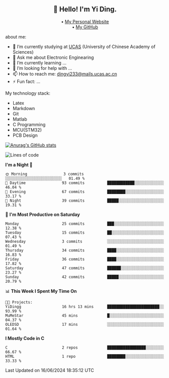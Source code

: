 <h2 align="center">👋 Hello! I'm Yi Ding.</h2>
<p align="center">
  • <a href="https://yidingg.github.io/YiDingg/#/">My Personal Website</a><br>
  • <a href="https://github.com/YiDingg">My GitHub</a>
</p>


about me:
- 🔭 I’m currently studying at [UCAS](https://www.ucas.ac.cn/) (University of Chinese Academy of Sciences)
- 💬 Ask me about Electronic Enginearing
- 🌱 I’m currently learning ...
- 🤔 I’m looking for help with ...
- 📫 How to reach me: dingyi233@mails.ucas.ac.cn
- ⚡ Fun fact: ...

My technology stack:
- Latex
- Markdown
- Git
- Matlab
- C Programming
- MCU(STM32)
- PCB Design

[![Anurag's GitHub stats](https://github-readme-stats.vercel.app/api?username=YiDingg)](https://github.com/anuraghazra/github-readme-stats)

<!--START_SECTION:waka-->
![Lines of code](https://img.shields.io/badge/From%20Hello%20World%20I%27ve%20Written-398.7%20thousand%20lines%20of%20code-blue)

**I'm a Night 🦉** 

```text
🌞 Morning                3 commits           ░░░░░░░░░░░░░░░░░░░░░░░░░   01.49 % 
🌆 Daytime                93 commits          ████████████░░░░░░░░░░░░░   46.04 % 
🌃 Evening                67 commits          ████████░░░░░░░░░░░░░░░░░   33.17 % 
🌙 Night                  39 commits          █████░░░░░░░░░░░░░░░░░░░░   19.31 % 
```
📅 **I'm Most Productive on Saturday** 

```text
Monday                   25 commits          ███░░░░░░░░░░░░░░░░░░░░░░   12.38 % 
Tuesday                  15 commits          ██░░░░░░░░░░░░░░░░░░░░░░░   07.43 % 
Wednesday                3 commits           ░░░░░░░░░░░░░░░░░░░░░░░░░   01.49 % 
Thursday                 34 commits          ████░░░░░░░░░░░░░░░░░░░░░   16.83 % 
Friday                   36 commits          ████░░░░░░░░░░░░░░░░░░░░░   17.82 % 
Saturday                 47 commits          ██████░░░░░░░░░░░░░░░░░░░   23.27 % 
Sunday                   42 commits          █████░░░░░░░░░░░░░░░░░░░░   20.79 % 
```


📊 **This Week I Spent My Time On** 

```text
🐱‍💻 Projects: 
YiDingg                  16 hrs 13 mins      ███████████████████████░░   93.99 % 
MuMeStar                 45 mins             █░░░░░░░░░░░░░░░░░░░░░░░░   04.37 % 
OLEDSD                   17 mins             ░░░░░░░░░░░░░░░░░░░░░░░░░   01.64 % 
```

**I Mostly Code in C** 

```text
C                        2 repos             █████████████████░░░░░░░░   66.67 % 
HTML                     1 repo              ████████░░░░░░░░░░░░░░░░░   33.33 % 
```




 Last Updated on 16/06/2024 18:35:12 UTC
<!--END_SECTION:waka-->

